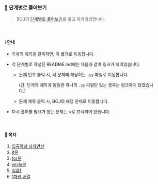 ### :checkered_flag: 단계별로 풀어보기

> BOJ의 [단계별로 풀어보기](https://www.acmicpc.net/step)를 풀고 아카이빙합니다.

#### <br>

#### :information_source: 안내

- 목차의 제목을 클릭하면, 각 폴더로 이동합니다.

- 각 단계별로 작성된 README.md에는 다음과 같이 링크가 되어있습니다.

  - 문제 번호 클릭 시, 각 문제에 해당하는 `.py` 파일로 이동합니다.

    (단, 단계의 제목과 동일한 하나의 `.py` 파일만 있는 경우는 링크하지 않았습니다.)
    
  - 문제 제목 클릭 시, BOJ의 해당 문제로 이동합니다.

- 다시 풀어볼 필요가 있는 문제는 :star:로 표시되어 있습니다.

<br>

#### :page_with_curl: 목차

1. [입출력과 사칙연산](https://bit.ly/3bNx4G0)
2. [if문](https://bit.ly/2ZtdXMF)
3. [for문](https://bit.ly/3bOTHK8)
4. [while문](https://bit.ly/3mcxdrn)
5. [실습1](https://bit.ly/3hi9ylL)
6. [1차원 배열](https://bit.ly/3kbr5h5)



